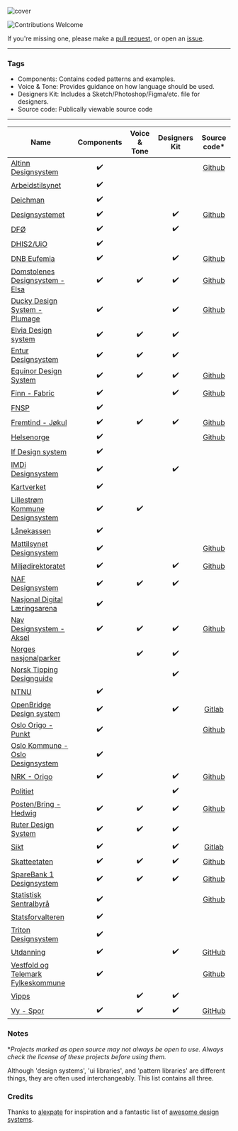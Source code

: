 ![cover](/cover_NO.png)

![Contributions Welcome](https://img.shields.io/badge/Contributions-welcome-blue.svg)

If you're missing one, please make a [pull request](https://github.com/siiron/norwegian-design-systems/pulls), or open an [issue](https://github.com/siiron/norwegian-design-systems/issues).

---

### Tags

- Components: Contains coded patterns and examples.
- Voice & Tone: Provides guidance on how language should be used.
- Designers Kit: Includes a Sketch/Photoshop/Figma/etc. file for designers.
- Source code: Publically viewable source code

---

<!-- prettier-ignore -->
| Name                                                                           | Components | Voice & Tone | Designers Kit |                         Source code*                          |
|--------------------------------------------------------------------------------|:----------:|:------------:|:-------------:|:-------------------------------------------------------------:|
| [Altinn Designsystem](https://designsystemet.no)                     |     ✔️     |              |               |  [Github](https://github.com/Altinn/altinn-design-system/)    |
| [Arbeidstilsynet](https://design.arbeidstilsynet.no/)                          |     ✔️     |              |               |                                                               |
| [Deichman](https://digibib.github.io/)                                         |     ✔️     |              |               |                                                               |
| [Designsystemet](https://www.designsystemet.no/)                               |     ✔️     |              |      ✔️       |      [Github](https://github.com/digdir/designsystem)       |
| [DFØ](https://komponenter.dfo.no/)                                             |     ✔️     |              |      ✔️       |                                                               |
| [DHIS2/UiO](https://ui.dhis2.nu/)                                              |     ✔️     |              |               |                                                               |
| [DNB Eufemia](https://eufemia.dnb.no/)                                         |     ✔️     |              |      ✔️       |      [Github](https://github.com/dnbexperience/eufemia)       |
| [Domstolenes Designsystem - Elsa ](https://design.domstol.no/)                 |     ✔️     |      ✔️      |      ✔️       |       [Github](https://github.com/domstolene/designsystem)     |
| [Ducky Design System - Plumage](https://plumage.ducky.eco/)                    |     ✔️     |              |      ✔️       |      [Github](https://github.com/DuckyTeam/Plumage)           |
| [Elvia Design system ](https://design.elvia.io/)                               |     ✔️     |      ✔️      |      ✔️       |                                                               |
| [Entur Designsystem ](https://design.entur.org/)                               |     ✔️     |      ✔️      |      ✔️       |                                                               |
| [Equinor Design System](https://eds.equinor.com/)                              |     ✔️     |      ✔️      |      ✔️       |      [Github](https://github.com/equinor/design-system)       |
| [Finn - Fabric](https://www.fabric-ds.io/)                                     |     ✔️     |              |      ✔️       |      [Github](https://github.com/fabric-ds/)                  |
| [FNSP](https://design.fnsp.no/#/intro)                                         |     ✔️     |              |                |                                                               |
| [Fremtind - Jøkul](https://fremtind.github.io/jokul/)                          |     ✔️     |      ✔️      |      ✔️       |          [Github](https://github.com/fremtind/jokul)          |
| [Helsenorge](https://helsenorge.design/)                                       |     ✔️     |              |                |     [Github](https://github.com/helsenorge/designsystem)      |
| [If Design system ](https://www.imdi.no/om-imdi/designsystem/)                 |     ✔️     |              |                |                                                               |
| [IMDi Designsystem ](https://design.if.eu/)                                    |     ✔️     |              |      ✔️       |                                                               |
| [Kartverket](https://design.kartverket.no/)                                    |     ✔️     |              |               |                                                               |
| [Lillestrøm Kommune Designsystem](https://design.lillestrom.kommune.no/guide/) |     ✔️     |      ✔️      |               |                                                               |
| [Lånekassen](https://calm-hill-068549003.azurestaticapps.net/)                 |     ✔️     |              |               |                                                               |
| [Mattilsynet Designsystem](https://mattilsynet.github.io/designsystem/)        |     ✔️     |              |               |     [Github](https://github.com/Mattilsynet/designsystem)     |
| [Miljødirektoratet](https://design.miljodirektoratet.no/)                      |     ✔️     |              |       ✔️       |     [Github](https://github.com/miljodir/md-components)       |
| [NAF Designsystem](https://merkevare.naf.no/)                                  |     ✔️     |      ✔️      |      ✔️       |                                                               |
| [Nasjonal Digital Læringsarena](https://designmanual.ndla.sh/)                 |     ✔️     |              |               |                                                               |
| [Nav Designsystem -Aksel ](https://aksel.nav.no/)                              |     ✔️     |      ✔️      |      ✔️       |   [Github](https://github.com/navikt/nav-frontend-moduler)    |
| [Norges nasjonalparker](https://designmanual.norgesnasjonalparker.no/)         |            |      ✔️      |      ✔️       |                                                               |
| [Norsk Tipping Designguide](http://nt-designguide.no/)                         |            |              |      ✔️       |                                                               |
| [NTNU](https://design.online.ntnu.no/)                                         |     ✔️     |              |               |                                                               |
| [OpenBridge Design system](https://www.openbridge.no/)                         |     ✔️     |              |      ✔️      | [Gitlab](https://gitlab.com/openbridge/openbridge-web-components) |
| [Oslo Origo - Punkt](https://punkt.oslo.kommune.no/)                           |     ✔️     |               |               | [Github](https://github.com/oslokommune/punkt/)             |
| [Oslo Kommune - Oslo Designsystem](https://designsystem.oslo.kommune.no/)      |     ✔️     |               |               |                                                               |
| [NRK - Origo](https://static.nrk.no/origo/latest/index.html)                   |     ✔️     |              |      ✔️       |       [Github](https://github.com/nrkno/origo)                |
| [Politiet](https://www.politiet.no/design/)                                    |            |              |      ✔️       |                                                               |
| [Posten/Bring -Hedwig](https://hedwig.posten.no/)                              |     ✔️     |      ✔️      |      ✔️       |           [Github](https://github.com/bring/hedwig)           |
| [Ruter Design System](https://brand.ruter.no)                                  |     ✔️     |      ✔️      |      ✔️       |                                                               |
| [Sikt](https://designsystem.sikt.no/)                                          |     ✔️     |             |       ✔️       | [Gitlab](https://gitlab.sikt.no/)  |
| [Skatteetaten](https://skatteetaten.github.io/frontend-components/)            |     ✔️     |      ✔️      |      ✔️       | [Github](https://github.com/Skatteetaten/frontend-components) |
| [SpareBank 1 Designsystem](https://design.sparebank1.no/)                      |     ✔️     |      ✔️      |      ✔️       |   [Github](https://github.com/SpareBank1/designsystem)        |
| [Statistisk Sentralbyrå](https://design.ssb.no/)                               |     ✔️     |              |              | [Github](https://github.com/statisticsnorway/ssb-component-library)  |
| [Statsforvalteren](https://bak.statsforvalteren.no/)                           |     ✔️     |              |              |                                                                 |
| [Triton Designsystem](https://componentlib-docs.azurewebsites.net/)            |     ✔️     |              |               |                                                               |
| [Utdanning](https://design.utdanning.no/)                                      |     ✔️     |             |      ✔️       | [GitHub](https://github.com/utdanningno/utdanning-designsystem) |
| [Vestfold og Telemark Fylkeskommune](https://komponenter.vtfk.no/)             |     ✔️     |              |              |  [Github](https://github.com/vtfk/component-library)            |
| [Vipps](https://brand.vipps.no//)                                              |            |      ✔️      |      ✔️       |                                                               |
| [Vy - Spor](https://spor.cloud.vy.no/)                                         |     ✔️     |      ✔️      |      ✔️       | [GitHub](https://github.com/nsbno/spor) |

### Notes

\*_Projects marked as open source may not always be open to use. Always check the license of these projects before using them._

Although 'design systems', 'ui libraries', and 'pattern libraries' are different things, they are often used interchangeably. This list contains all three.

### Credits

Thanks to [alexpate](https://github.com/alexpate) for inspiration and a fantastic list of [awesome design systems](https://github.com/alexpate/awesome-design-systems).
